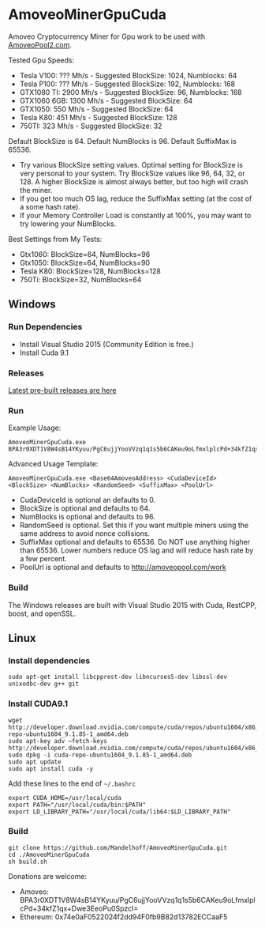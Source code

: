 # AmoveoMinerGpuCuda
Amoveo Cryptocurrency Miner for Gpu work to be used with [AmoveoPool2.com](http://AmoveoPool2.com).

Tested Gpu Speeds:

* Tesla V100:  ??? Mh/s  - Suggested BlockSize: 1024, Numblocks: 64
* Tesla P100:  ??? Mh/s  - Suggested BlockSize: 192, Numblocks: 168
* GTX1080 TI:  2900 Mh/s  - Suggested BlockSize: 96, Numblocks: 168
* GTX1060 6GB: 1300 Mh/s  - Suggested BlockSize: 64
* GTX1050:    550 Mh/s  - Suggested BlockSize: 64
* Tesla K80:  451 Mh/s  - Suggested BlockSize: 128
* 750TI:      323 Mh/s  - Suggested BlockSize: 32

Default BlockSize is 64.
Default NumBlocks is 96.
Default SuffixMax is 65536.

* Try various BlockSize setting values. Optimal setting for BlockSize is very personal to your system. Try BlockSize values like 96, 64, 32, or 128. A higher BlockSize is almost always better, but too high will crash the miner.
* If you get too much OS lag, reduce the SuffixMax setting (at the cost of a some hash rate).
* If your Memory Controller Load is constantly at 100%, you may want to try lowering your NumBlocks.

Best Settings from My Tests:
* Gtx1060: BlockSize=64, NumBlocks=96
* Gtx1050: BlockSize=64, NumBlocks=90
* Tesla K80: BlockSize=128, NumBlocks=128
* 750Ti: BlockSize=32, NumBlocks=64



## Windows

### Run Dependencies
* Install Visual Studio 2015 (Community Edition is free.)
* Install Cuda 9.1

### Releases

   [Latest pre-built releases are here](https://github.com/Mandelhoff/AmoveoMinerGpuCuda/releases)


### Run

Example Usage:
```
AmoveoMinerGpuCuda.exe BPA3r0XDT1V8W4sB14YKyuu/PgC6ujjYooVVzq1q1s5b6CAKeu9oLfmxlplcPd+34kfZ1qx+Dwe3EeoPu0SpzcI=
```

Advanced Usage Template:
```
AmoveoMinerGpuCuda.exe <Base64AmoveoAddress> <CudaDeviceId> <BlockSize> <NumBlocks> <RandomSeed> <SuffixMax> <PoolUrl>
```
* CudaDeviceId is optional an defaults to 0.
* BlockSize is optional and defaults to 64.
* NumBlocks is optional and defaults to 96.
* RandomSeed is optional. Set this if you want multiple miners using the same address to avoid nonce collisions.
* SuffixMax optional and defaults to 65536. Do NOT use anything higher than 65536. Lower numbers reduce OS lag and will reduce hash rate by a few percent.
* PoolUrl is optional and defaults to http://amoveopool.com/work


### Build
The Windows releases are built with Visual Studio 2015 with Cuda, RestCPP, boost, and openSSL.


## Linux

### Install dependencies

```
sudo apt-get install libcpprest-dev libncurses5-dev libssl-dev unixodbc-dev g++ git
```

### Install CUDA9.1

```
wget http://developer.download.nvidia.com/compute/cuda/repos/ubuntu1604/x86_64/cuda-repo-ubuntu1604_9.1.85-1_amd64.deb
sudo apt-key adv —fetch-keys http://developer.download.nvidia.com/compute/cuda/repos/ubuntu1604/x86_64/7fa2af80.pub
sudo dpkg -i cuda-repo-ubuntu1604_9.1.85-1_amd64.deb
sudo apt update
sudo apt install cuda -y
```

Add these lines to the end of `~/.bashrc`

```
export CUDA_HOME=/usr/local/cuda
export PATH="/usr/local/cuda/bin:$PATH"
export LD_LIBRARY_PATH="/usr/local/cuda/lib64:$LD_LIBRARY_PATH"
```

### Build

```
git clone https://github.com/Mandelhoff/AmoveoMinerGpuCuda.git
cd ./AmoveoMinerGpuCuda
sh build.sh
```

Donations are welcome:
* Amoveo: BPA3r0XDT1V8W4sB14YKyuu/PgC6ujjYooVVzq1q1s5b6CAKeu9oLfmxlplcPd+34kfZ1qx+Dwe3EeoPu0SpzcI=
* Ethereum: 0x74e0aF0522024f2dd94F0fb9B82d13782ECCaaF5
